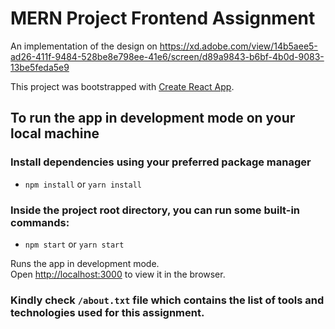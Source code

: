 # MERN Project Frontend Assignment

An implementation of the design on https://xd.adobe.com/view/14b5aee5-ad26-411f-9484-528be8e798ee-41e6/screen/d89a9843-b6bf-4b0d-9083-13be5feda5e9

This project was bootstrapped with
[Create React App](https://github.com/facebook/create-react-app).

## To run the app in development mode on your local machine

### Install dependencies using your preferred package manager

- `npm install` or `yarn install`

### Inside the project root directory, you can run some built-in commands:

- `npm start` or `yarn start`

Runs the app in development mode.<br> Open
[http://localhost:3000](http://localhost:3000) to view it in the browser.

### Kindly check `/about.txt` file which contains the list of tools and technologies used for this assignment.


